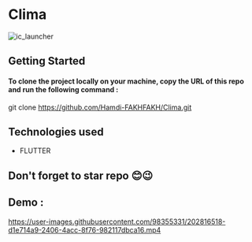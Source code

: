 # Clima

![ic_launcher](https://user-images.githubusercontent.com/98355331/202817032-b62a00f5-7eea-4659-a4f8-040560c6d768.png)
## Getting Started
#### To clone the project locally on your machine, copy the URL of this repo and run the following command :
git clone https://github.com/Hamdi-FAKHFAKH/Clima.git
## Technologies used
* FLUTTER
## Don't forget to star repo 😊😉
## Demo : 


https://user-images.githubusercontent.com/98355331/202816518-d1e714a9-2406-4acc-8f76-982117dbca16.mp4




